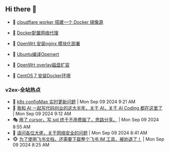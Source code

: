 ## Hi there 👋

<!--
**dkyg666/dkyg666** is a ✨ _special_ ✨ repository because its `README.md` (this file) appears on your GitHub profile.

Here are some ideas to get you started:

- 🔭 I’m currently working on ...
- 🌱 I’m currently learning ...
- 👯 I’m looking to collaborate on ...
- 🤔 I’m looking for help with ...
- 💬 Ask me about ...
- 📫 How to reach me: ...
- 😄 Pronouns: ...
- ⚡ Fun fact: ...
-->

<!-- BLOG-POST-LIST:START -->
- 🦩 [cloudflare worker 搭建一个 Docker 镜像源](http://blog.1996099.xyz/archives/cloudflare-worker-da-jian-yi-ge-docker-jing-xiang-zhan) 

- 🚦 [Docker配置网络代理](http://blog.1996099.xyz/archives/dockerpei-zhi-wang-luo-dai-li) 

- 🫶 [OpenWrt 安装nginx 模块化部署](http://blog.1996099.xyz/archives/openwrt-an-zhuang-nginx-mo-kuai-hua-bu-shu) 

- 🦄 [Ubuntu编译Openwrt](http://blog.1996099.xyz/archives/ubuntuzi-bian-yi-openwrt) 

- 🐻 [OpenWrt overlay磁盘扩容](http://blog.1996099.xyz/archives/openwrt-overlay) 

- 🤖 [CentOS 7 安装Docker环境](http://blog.1996099.xyz/archives/centos-docker) 
<!-- BLOG-POST-LIST:END -->

### v2ex-全站热点
<!-- v2ex:START -->
- 🥸 [k8s configMap 实时更新问题](https://www.v2ex.com/t/1071390#reply0) | Mon Sep 09 2024 9:21 AM
- 🤗 [我和 AI 一起写代码创业的这大半年，关于 AI，关于 AI Coding 都在这里了](https://www.v2ex.com/t/1071388#reply1) | Mon Sep 09 2024 9:12 AM
- 🎭 [用了 cursor，写 sql 终于不用费脑了，思路分享。](https://www.v2ex.com/t/1071382#reply2) | Mon Sep 09 2024 8:55 AM
- 🥷 [请问各位大佬，关于网络安全的问题](https://www.v2ex.com/t/1071375#reply0) | Mon Sep 09 2024 8:41 AM
- 🐵 [为了使用飞书文档，还需要下载整个飞书 IM 工具，被劝退了！](https://www.v2ex.com/t/1071370#reply7) | Mon Sep 09 2024 8:25 AM<!-- v2ex:END -->


